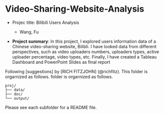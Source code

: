 # Video-Sharing-Website-Analysis

+ Projec title: Bilibili Users Analysis

	+ Wang, Fu 

+ **Project summary**: In this project, I explored users information data of a Chinese video-sharing website, Bilibli. I have looked data from different perspectives, such as video uploaders numbers, uploaders types, active uploader percentage, video types, etc. Finally, I have created a Tableau Dashboard and PowerPoint Slides as final report

Following [suggestions] by [RICH FITZJOHN] (@richfitz). This folder is orgarnized as follows.
folder is orgarnized as follows.

```
proj/
├── data/
├── doc/
└── output/
```
Please see each subfolder for a README file.
